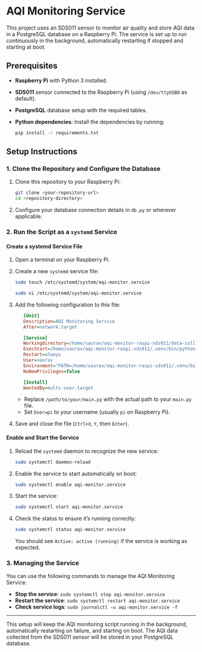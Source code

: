 # AQI Monitoring Service

This project uses an SDS011 sensor to monitor air quality and store AQI data in a PostgreSQL database on a Raspberry Pi. The service is set up to run continuously in the background, automatically restarting if stopped and starting at boot.

## Prerequisites

- **Raspberry Pi** with Python 3 installed.
- **SDS011** sensor connected to the Raspberry Pi (using `/dev/ttyUSB0` as default).
- **PostgreSQL** database setup with the required tables.
- **Python dependencies**: Install the dependencies by running:

  ```bash
  pip install -r requirements.txt
  ```

## Setup Instructions

### 1. Clone the Repository and Configure the Database

1. Clone this repository to your Raspberry Pi:

   ```bash
   git clone <your-repository-url>
   cd <repository-directory>
   ```

2. Configure your database connection details in `db.py` or wherever applicable.

### 2. Run the Script as a `systemd` Service

#### Create a systemd Service File

1. Open a terminal on your Raspberry Pi.
2. Create a new `systemd` service file:

   ```bash
   sudo touch /etc/systemd/system/aqi-monitor.service

   sudo vi /etc/systemd/system/aqi-monitor.service
   ```

3. Add the following configuration to this file:

   ```ini
      [Unit]
      Description=AQI Monitoring Service
      After=network.target

      [Service]
      WorkingDirectory=/home/saurav/aqi-monitor-raspi-sds011/data-collector/
      ExecStart=/home/saurav/aqi-monitor-raspi-sds011/.venv/bin/python main.py
      Restart=always
      User=saurav
      Environment="PATH=/home/saurav/aqi-monitor-raspi-sds011/.venv/bin"
      NoNewPrivileges=false

      [Install]
      WantedBy=multi-user.target
   ```

   - Replace `/path/to/your/main.py` with the actual path to your `main.py` file.
   - Set `User=pi` to your username (usually `pi` on Raspberry Pi).

4. Save and close the file (`Ctrl+X`, `Y`, then `Enter`).

#### Enable and Start the Service

1. Reload the `systemd` daemon to recognize the new service:

   ```bash
   sudo systemctl daemon-reload
   ```

2. Enable the service to start automatically on boot:

   ```bash
   sudo systemctl enable aqi-monitor.service
   ```

3. Start the service:

   ```bash
   sudo systemctl start aqi-monitor.service
   ```

4. Check the status to ensure it’s running correctly:

   ```bash
   sudo systemctl status aqi-monitor.service
   ```

   You should see `Active: active (running)` if the service is working as expected.

### 3. Managing the Service

You can use the following commands to manage the AQI Monitoring Service:

- **Stop the service**: `sudo systemctl stop aqi-monitor.service`
- **Restart the service**: `sudo systemctl restart aqi-monitor.service`
- **Check service logs**: `sudo journalctl -u aqi-monitor.service -f`

---

This setup will keep the AQI monitoring script running in the background, automatically restarting on failure, and starting on boot. The AQI data collected from the SDS011 sensor will be stored in your PostgreSQL database.